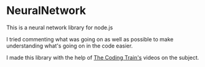 # NeuralNetwork
This is a neural network library for node.js

I tried commenting what was going on as well as possible to make understanding what's going on in the code easier.

I made this library with the help of [The Coding Train's](https://www.youtube.com/watch?v=XJ7HLz9VYz0&list=PLRqwX-V7Uu6aCibgK1PTWWu9by6XFdCfh&index=1) videos on the subject.
